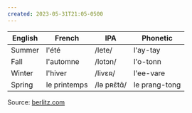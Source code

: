 ```yaml
---
created: 2023-05-31T21:05-0500
---
```


English | French       | IPA        | Phonetic
--------|--------------|------------|--------------
Summer  | l'été        | /lete/     | l'ay-tay
Fall    | l'automne    | /lotɔn/    | l'o-tonn
Winter  | l'hiver      | /livɛʀ/    | l'ee-vare
Spring  | le printemps | /lə pʀɛ̃tɑ̃/ | le prang-tong

Source: [berlitz.com](https://www.berlitz.com/blog/months-in-french)
